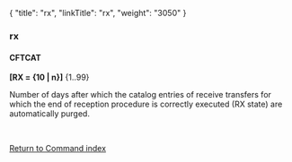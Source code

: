 {
    "title": "rx",
    "linkTitle": "rx",
    "weight": "3050"
}<span id="rx"></span>

### rx

#### CFTCAT

**[RX = {<span class="underline">10</span> &#124; n}]** {1..99}

Number of days after which the catalog entries of receive transfers
for which the end of reception procedure is correctly executed (RX state)
are automatically purged.

 

[Return to Command index](../../)

